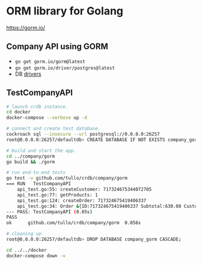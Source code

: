 # ORM library for Golang

https://gorm.io/

## Company API using GORM

- `go get gorm.io/gorm@latest`
- `go get gorm.io/driver/postgres@latest`
- DB [drivers](https://github.com/orgs/go-gorm/repositories?q=driver&type=&language=&sort=)

## TestCompanyAPI

```sh
# launch crdb instance.
cd docker
docker-compose --verbose up -d

# connect and create test database.
cockroach sql --insecure --url postgresql://0.0.0.0:26257
root@0.0.0.0:26257/defaultdb> CREATE DATABASE IF NOT EXISTS company_gorm;

# build and start the app.
cd ../company/gorm
go build && ./gorm

# run end-to-end tests
go test -v github.com/tullo/crdb/company/gorm
=== RUN   TestCompanyAPI
    api_test.go:55: createCustomer: 717324675344072705
    api_test.go:77: getProducts: 1
    api_test.go:124: createOrder: 717324675419406337
    api_test.go:34: Order &{ID:717324675419406337 Subtotal:630.08 Customer:{ID:717324675344072705 Name:0xc000294250} CustomerID:0 Products:[{ID:717320840834842625 Name:0xc000294260 Price:315.04}]}
--- PASS: TestCompanyAPI (0.05s)
PASS
ok  	github.com/tullo/crdb/company/gorm	0.056s

# cleaning up
root@0.0.0.0:26257/defaultdb> DROP DATABASE company_gorm CASCADE;

cd ../../docker
docker-compose down -v
```
